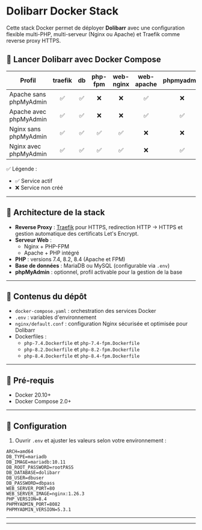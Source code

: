 # Dolibarr Docker Stack

Cette stack Docker permet de déployer **Dolibarr** avec une configuration flexible multi-PHP, multi-serveur (Nginx ou Apache) et Traefik comme reverse proxy HTTPS.

## 🔹 Lancer Dolibarr avec Docker Compose

| Profil                         | traefik | db  | php-fpm | web-nginx | web-apache | phpmyadmin |
|--------------------------------|:-------:|:---:|:-------:|:---------:|:----------:|:----------:|
| Apache sans phpMyAdmin         | ✅      | ✅  | ❌      | ❌        | ✅         | ❌         |
| Apache avec phpMyAdmin         | ✅      | ✅  | ❌      | ❌        | ✅         | ✅         |
| Nginx sans phpMyAdmin          | ✅      | ✅  | ✅      | ✅        | ❌         | ❌         |
| Nginx avec phpMyAdmin          | ✅      | ✅  | ✅      | ✅        | ❌         | ✅         |

✅ Légende :  
- ✅ Service actif  
- ❌ Service non créé

---

## 🔹 Architecture de la stack

- **Reverse Proxy** : [Traefik](https://traefik.io/) pour HTTPS, redirection HTTP → HTTPS et gestion automatique des certificats Let's Encrypt.
- **Serveur Web** :
  - Nginx + PHP-FPM
  - Apache + PHP intégré
- **PHP** : versions 7.4, 8.2, 8.4 (Apache et FPM)
- **Base de données** : MariaDB ou MySQL (configurable via `.env`)
- **phpMyAdmin** : optionnel, profil activable pour la gestion de la base

---

## 🔹 Contenus du dépôt

- `docker-compose.yaml` : orchestration des services Docker  
- `.env` : variables d'environnement  
- `nginx/default.conf` : configuration Nginx sécurisée et optimisée pour Dolibarr  
- Dockerfiles :
  - `php-7.4.Dockerfile` et `php-7.4-fpm.Dockerfile`
  - `php-8.2.Dockerfile` et `php-8.2-fpm.Dockerfile`
  - `php-8.4.Dockerfile` et `php-8.4-fpm.Dockerfile`

---

## 🔹 Pré-requis

- Docker 20.10+  
- Docker Compose 2.0+
  
---

## 🔹 Configuration

1. Ouvrir `.env` et ajuster les valeurs selon votre environnement :

```env
ARCH=amd64
DB_TYPE=mariadb
DB_IMAGE=mariadb:10.11
DB_ROOT_PASSWORD=rootPASS
DB_DATABASE=dolibarr
DB_USER=dbuser
DB_PASSWORD=dbpass
WEB_SERVER_PORT=80
WEB_SERVER_IMAGE=nginx:1.26.3
PHP_VERSION=8.4
PHPMYADMIN_PORT=8082
PHPMYADMIN_VERSION=5.3.1
```

---


---

